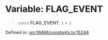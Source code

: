 # Variable: FLAG\_EVENT

> `const` **FLAG\_EVENT**: `1` = `1`

Defined in: [src/WAM/constants.ts:15244](https://github.com/Fokusdotid/bail/blob/c004679536d41fcf32da31cecf70d3991dfa31b5/src/WAM/constants.ts#L15244)
